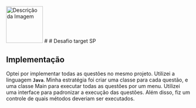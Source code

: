 #
<img src="https://www.frotacia.com.br/wp-content/uploads/2018/01/logo_-_tgt_prp_hor_pos_rgb.png" alt="Descrição da Imagem" width="100" />
#
# Desafio target SP

## Implementação
Optei por implementar todas as questões no mesmo projeto. 
Utilizei a linguagem **`Java`**.
Minha estratégia foi criar uma classe para cada questão, e uma classe Main para executar todas as questões por um menu.
Utilizei uma interface para padronizar a execução das questões.
Além disso, fiz um controle de quais métodos deveriam ser executados.
